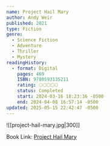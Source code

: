```yaml
---
name: Project Hail Mary
author: Andy Weir
published: 2021
type: Fiction
genre:
  - Science Fiction
  - Adventure
  - Thriller
  - Mystery
readingHistory:
  - format: Digital
    pages: 469
    ISBN: 9780593135211
    rating: 🌕🌕🌕🌕🌕
    status: Completed
    start: 2024-03-16 18:23:36 -0500
    end: 2024-04-08 16:57:14 -0500
updated: 2025-05-15 22:42:47 -0500
---
```


![[project-hail-mary.jpg|300]]

Book Link: [Project Hail Mary](https://www.goodreads.com/en/book/show/54493401)
